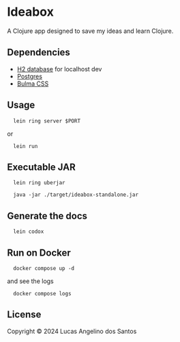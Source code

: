 # Ideabox

A Clojure app designed to save my ideas and learn Clojure.

## Dependencies

- [H2 database](https://h2database.com/html/main.html) for localhost dev
- [Postgres](https://h2database.com/html/main.html)
- [Bulma CSS](https://bulma.io)

## Usage

```shell script
  lein ring server $PORT
```

or 

```shell script
  lein run
```

## Executable JAR

```shell script
  lein ring uberjar

  java -jar ./target/ideabox-standalone.jar
```

## Generate the docs

```shell script
  lein codox
```

## Run on Docker

```shell script
  docker compose up -d
```
and see the logs

```shell script
  docker compose logs
```

## License

Copyright © 2024 Lucas Angelino dos Santos
